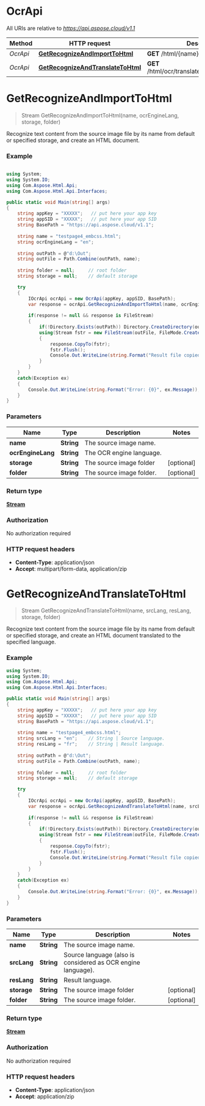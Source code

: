# OcrApi

All URIs are relative to *https://api.aspose.cloud/v1.1*

Method | HTTP request | Description
------------- | ------------- | -------------
*OcrApi* | [**GetRecognizeAndImportToHtml**](docs/OcrApi.md#GetRecognizeAndImportToHtml) | **GET** /html/{name}/ocr/import | Recognize text content from the source image file by its name from default or specified storage, and create an HTML document.
*OcrApi* | [**GetRecognizeAndTranslateToHtml**](docs/OcrApi.md#GetRecognizeAndTranslateToHtml) | **GET** /html/ocr/translate/{srcLang}/{resLang} | Recognize text content from the source image file by its name from default or specified storage, and create an HTML document translated to the specified language.

<a name="GetRecognizeAndImportToHtml"></a>
# **GetRecognizeAndImportToHtml**
> Stream GetRecognizeAndImportToHtml(name, ocrEngineLang, storage, folder)

Recognize text content from the source image file by its name from default or specified storage, and create an HTML document.

### Example
```csharp

using System;
using System.IO;
using Com.Aspose.Html.Api;
using Com.Aspose.Html.Api.Interfaces;

public static void Main(string[] args)
{
	string appKey = "XXXXX";   // put here your app key
	string appSID = "XXXXX";   // put here your app SID
	string BasePath = "https://api.aspose.cloud/v1.1";
	
	string name = "testpage4_embcss.html";
	string ocrEngineLang = "en"; 
	
	string outPath = @"d:\Out";
	string outFile = Path.Combine(outPath, name);
	
	string folder = null;     // root folder
	string storage = null;    // default storage

	try
	{
	    IOcrApi ocrApi = new OcrApi(appKey, appSID, BasePath);
		var response = ocrApi.GetRecognizeAndImportToHtml(name, ocrEngineLang, storage, folder);
			
		if(response != null && response is FileStream)
		{
			if(!Directory.Exists(outPath)) Directory.CreateDirectory(outPath);
			using(Stream fstr = new FileStream(outFile, FileMode.Create, FileAccess.Write))
			{
				response.CopyTo(fstr);
				fstr.Flush();
				Console.Out.WriteLine(string.Format("Result file copied to: {0}", outFile));
			}
		}
	}
	catch(Exception ex)
	{
		Console.Out.WriteLine(string.Format("Error: {0}", ex.Message));
	}
}
```


### Parameters

Name | Type | Description  | Notes
------------- | ------------- | ------------- | -------------
 **name** | **String**| The source image name. |
 **ocrEngineLang** | **String**| The OCR engine language. |
 **storage** | **String**| The source image folder | [optional]
 **folder** | **String**| The source image folder. | [optional]

### Return type

[**Stream**](FileStream.md)

### Authorization

No authorization required

### HTTP request headers

 - **Content-Type**: application/json
 - **Accept**: multipart/form-data, application/zip
 
 <a name="GetRecognizeAndTranslateToHtml"></a>
# **GetRecognizeAndTranslateToHtml**
> Stream GetRecognizeAndTranslateToHtml(name, srcLang, resLang, storage, folder)

Recognize text content from the source image file by its name from default or specified storage, and create an HTML document translated to the specified language.

### Example
```csharp
using System;
using System.IO;
using Com.Aspose.Html.Api;
using Com.Aspose.Html.Api.Interfaces;

public static void Main(string[] args)
{
	string appKey = "XXXXX";   // put here your app key
	string appSID = "XXXXX";   // put here your app SID
	string BasePath = "https://api.aspose.cloud/v1.1";
	
	string name = "testpage4_embcss.html";
	string srcLang = "en";    // String | Source language.
	string resLang = "fr";    // String | Result language.
	
	string outPath = @"d:\Out";
	string outFile = Path.Combine(outPath, name);
	
	string folder = null;     // root folder
	string storage = null;    // default storage

	try
	{
	    IOcrApi ocrApi = new OcrApi(appKey, appSID, BasePath);
		var response = ocrApi.GetRecognizeAndTranslateToHtml(name, srcLang, resLang, storage, folder);
			
		if(response != null && response is FileStream)
		{
			if(!Directory.Exists(outPath)) Directory.CreateDirectory(outPath);
			using(Stream fstr = new FileStream(outFile, FileMode.Create, FileAccess.Write))
			{
				response.CopyTo(fstr);
				fstr.Flush();
				Console.Out.WriteLine(string.Format("Result file copied to: {0}", outFile));
			}
		}
	}
	catch(Exception ex)
	{
		Console.Out.WriteLine(string.Format("Error: {0}", ex.Message));
	}
}
```


### Parameters

Name | Type | Description  | Notes
------------- | ------------- | ------------- | -------------
 **name** | **String**| The source image name. |
 **srcLang** | **String**| Source language (also is considered as OCR engine language). |
 **resLang** | **String**| Result language. |
 **storage** | **String**| The source image folder | [optional]
 **folder** | **String**| The source image folder. | [optional]

### Return type

[**Stream**](FileStream.md)

### Authorization

No authorization required

### HTTP request headers

 - **Content-Type**: application/json
 - **Accept**: application/zip
 
 
 